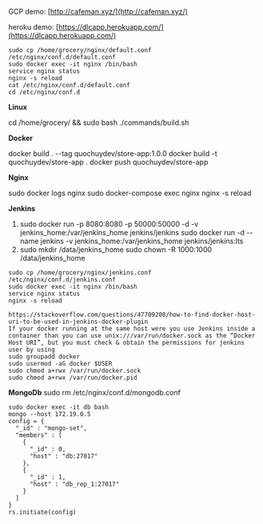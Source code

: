 GCP demo: [http://cafeman.xyz/](http://cafeman.xyz/)

heroku demo: [https://dlcapp.herokuapp.com/](https://dlcapp.herokuapp.com/)

```shell
sudo cp /home/grocery/nginx/default.conf /etc/nginx/conf.d/default.conf
sudo docker exec -it nginx /bin/bash
service nginx status
nginx -s reload
cat /etc/nginx/conf.d/default.conf
cd /etc/nginx/conf.d
```

**Linux**

cd /home/grocery/ && sudo bash ./commands/build.sh

**Docker**

docker build . --tag quochuydev/store-app:1.0.0
docker build -t quochuydev/store-app .
docker push quochuydev/store-app

**Nginx**

sudo docker logs nginx
sudo docker-compose exec nginx nginx -s reload

**Jenkins**

1.  sudo docker run -p 8080:8080 -p 50000:50000 -d -v jenkins_home:/var/jenkins_home jenkins/jenkins
    sudo docker run -d --name jenkins -v jenkins_home:/var/jenkins_home jenkins/jenkins:lts
2.  sudo mkdir /data/jenkins_home
    sudo chown -R 1000:1000 /data/jenkins_home

```shell
sudo cp /home/grocery/nginx/jenkins.conf /etc/nginx/conf.d/jenkins.conf
sudo docker exec -it nginx /bin/bash
service nginx status
nginx -s reload
```

```shell
https://stackoverflow.com/questions/47709208/how-to-find-docker-host-uri-to-be-used-in-jenkins-docker-plugin
If your docker running at the same host were you use Jenkins inside a container than you can use unix:///var/run/docker.sock as the “Docker Host URI”, but you must check & obtain the permissions for jenkins user by using
sudo groupadd docker
sudo usermod -aG docker $USER
sudo chmod a+rwx /var/run/docker.sock
sudo chmod a+rwx /var/run/docker.pid
```

**MongoDb**
sudo rm /etc/nginx/conf.d/mongodb.conf

```shell
sudo docker exec -it db bash
mongo --host 172.19.0.5
config = {
  "_id" : "mongo-set",
  "members" : [
    {
      "_id" : 0,
      "host" : "db:27017"
    },
    {
      "_id" : 1,
      "host" : "db_rep_1:27017"
    }
  ]
}
rs.initiate(config)
```
